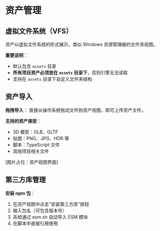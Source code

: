 
# 资产管理

## 虚拟文件系统（VFS）

资产以虚拟文件系统的形式展示，类似 Windows 资源管理器的文件夹视图。

**重要说明**：
- 默认包含 `assets` 目录
- **所有项目资产必须放在 `assets` 目录下**，否则引擎无法读取
- 支持在 `assets` 目录下自定义文件夹结构

## 资产导入

**拖拽导入**：
直接从操作系统拖动文件到资产视图，即可上传资产文件。

**支持的资产类型**：
- 3D 模型：GLB、GLTF
- 贴图：PNG、JPG、HDR 等
- 脚本：TypeScript 文件
- 其他项目相关文件

[图片占位：资产视图界面]

## 第三方库管理

**安装 npm 包**：
1. 在资产视图中点击"安装第三方库"按钮
2. 输入包名（可包含版本号）
3. 系统通过 esm.sh 自动导入 ESM 模块
4. 在脚本中直接引用使用

